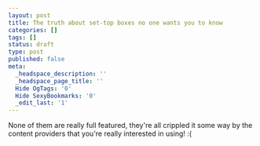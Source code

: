 ```yaml
---
layout: post
title: The truth about set-top boxes no one wants you to know
categories: []
tags: []
status: draft
type: post
published: false
meta:
  _headspace_description: ''
  _headspace_page_title: ''
  Hide OgTags: '0'
  Hide SexyBookmarks: '0'
  _edit_last: '1'
---
```

None of them are really full featured, they're all crippled it some way by the content providers that you're really interested in using! :(
